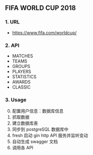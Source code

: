 ## FIFA WORLD CUP 2018



### 1. URL

- https://www.fifa.com/worldcup/

### 2. API

- MATCHES
- TEAMS
- GROUPS
- PLAYERS
- STATISTICS
- AWARDS
- CLASSIC


### 3. Usage 


0. 配置用户信息：数据库信息
1. 抓取数据
2. 建立数据库表
3. 同步到 postgreSQL 数据库中
4. fresh 启动 gin http  API  服务并监听变动
5. 自动生成 swagger 文档 
5. 调用各 API


